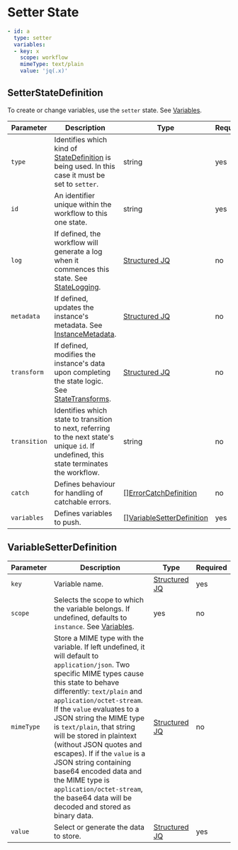 # Setter State

```yaml
- id: a
  type: setter
  variables:
  - key: x 
    scope: workflow
    mimeType: text/plain
    value: 'jq(.x)'
```

## SetterStateDefinition 

To create or change variables, use the `setter` state. See [Variables](../variables/variables.md).

| Parameter | Description | Type | Required |
| --- | --- | --- | --- |
| `type` | Identifies which kind of [StateDefinition](./states.md) is being used. In this case it must be set to `setter`. | string | yes | 
| `id` | An identifier unique within the workflow to this one state. | string | yes |
| `log` | If defined, the workflow will generate a log when it commences this state. See [StateLogging](./logging.md). | [Structured JQ](../instance-data/structured-jx.md) | no |
| `metadata` | If defined, updates the instance's metadata. See [InstanceMetadata](./metadata.md). | [Structured JQ](../instance-data/structured-jx.md) | no |
| `transform` | If defined, modifies the instance's data upon completing the state logic. See [StateTransforms](../instance-data/transforms.md). | [Structured JQ](../instance-data/structured-jx.md) | no |
| `transition` | Identifies which state to transition to next, referring to the next state's unique `id`. If undefined, this state terminates the workflow. | string | no |
| `catch` | Defines behaviour for handling of catchable errors.  | [[]ErrorCatchDefinition](./errors.md) | no |
| `variables` | Defines variables to push. | [[]VariableSetterDefinition](#VariableSetterDefinition) | yes |

## VariableSetterDefinition

| Parameter | Description | Type | Required |
| --- | --- | --- | --- |
| `key` | Variable name. | [Structured JQ](../instance-data/structured-jx.md) | yes |
| `scope` | Selects the scope to which the variable belongs. If undefined, defaults to `instance`. See [Variables](../variables/variables.md). | yes | no |
| `mimeType` | Store a MIME type with the variable. If left undefined, it will default to `application/json`. Two specific MIME types cause this state to behave differently: `text/plain` and `application/octet-stream`. If the `value` evaluates to a JSON string the MIME type is `text/plain`, that string will be stored in plaintext (without JSON quotes and escapes). If if the `value` is a JSON string containing base64 encoded data and the MIME type is `application/octet-stream`, the base64 data will be decoded and stored as binary data. | [Structured JQ](../instance-data/structured-jx.md) | no |
| `value` | Select or generate the data to store.  | [Structured JQ](../instance-data/structured-jx.md) | yes |